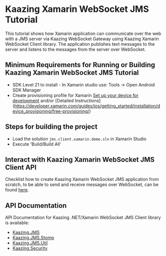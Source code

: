# Kaazing Xamarin WebSocket JMS Tutorial

This tutorial shows how Xamarin application can communicate over the web with a JMS server via Kaazing WebSocket Gateway using Kaazing Xamarin WebSocket Client library. The application publishes text messages to the server and listens to the messages from the server over WebSocket.

## Minimum Requirements for Running or Building Kaazing Xamarin WebSocket JMS Tutorial

* SDK Level 21 
to install - In Xamarin studio use: Tools -> Open Android SDK Manager
* Create provisioning profile for Xamarin 
[Set up your device for development](https://developer.xamarin.com/guides/ios/getting_started/installation/device_provisioning/) 
and/or 
[Detailed Instructions] (https://developer.xamarin.com/guides/ios/getting_started/installation/device_provisioning/free-provisioning/)

## Steps for building the project

* Load the solution `jms.client.xamarin.demo.sln` in Xamarin Studio
* Execute 'Build/Build All'


## Interact with Kaazing Xamarin WebSocket JMS Client API

Checklist how to create Kaazing Xamarin WebSocket JMS application from scratch, to be able to send and receive messages over WebSocket, can be found [here](http://kaazing.com/doc/5.0/jms_client_docs/dev-dotnet/xamarin_dotnet_walkthrough.html).

## API Documentation

API Documentation for Kaazing .NET/Xamarin WebSocket JMS Client library is available:

* [Kaazing.JMS](https://kaazing.com/doc/jms/4.0/apidoc/client/dotnet/jms/html/N_Kaazing_JMS.htm)
* [Kaazing.JMS.Stomp](https://kaazing.com/doc/jms/4.0/apidoc/client/dotnet/jms/html/N_Kaazing_JMS_Stomp.htm)
* [Kaazing.JMS.Util](https://kaazing.com/doc/jms/4.0/apidoc/client/dotnet/jms/html/N_Kaazing_JMS_Util.htm)
* [Kaazing.Security](https://kaazing.com/doc/legacy/4.0/apidoc/client/dotnet/gateway/html/N_Kaazing_Security.htm)
